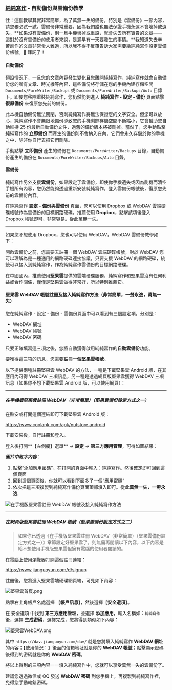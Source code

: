 ### [純純寫作]() - 自動備份與雲備份教學

註：這個教學其實非常簡單，為了萬無一失的備份，特別是《雲備份》一節內容，請您務必試一試。雲備份非常重要，因為我們誰也無法保證手機永遠不會壞掉或遺失，**如果沒有雲備份，則一旦手機壞掉或重設，就會失去所有寶貴的文章——這對於沒有雲備份的使用者來說，是遲早有一天要發生的事情。**我知道失去辛苦創作的文章非常令人難過，所以我不得不反覆告訴大家需要給純純寫作設定雲備份帳號。🙏 拜託了！

#### 自動備份

預設情況下，一旦您的文章內容發生變化且您離開純純寫作，純純寫作就會自動備份您的所有文章、時光機等內容，這些備份將存儲在您的手機內建存儲空間 `Documents/PureWriter/Backups` 或 `Documents/PureWriter/Backups/Auto` 目錄下。即使您移除重裝純純寫作，您仍然能夠進入 **純純寫作 - 設定 - 備份** 頁面點擊 **復原備份** 來復原您先前的備份。

此本機自動備份無法關閉，否則純純寫作將無法保證您的文字安全。但您可以放心，純純寫作不會無限地備份導致您的手機剩餘存儲空間不斷縮小，它會幫助您自動維持 25 份最新自動備份文件，過舊的備份版本將被刪掉。當然了，您手動點擊純純寫作的 **立即備份** 而產生的備份則不會納入在內，它們會永久存儲於你的手機之中，除非你自行去把它們刪除。

手動點擊 **立即備份** 產生的備份在 `Documents/PureWriter/Backups` 目錄，自動備份產生的備份在 `Documents/PureWriter/Backups/Auto` 目錄。

#### 雲備份

純純寫作另外支援**雲備份**，如果設定了雲備份，即使你手機遺失或因為刷機而清空手機所有內容，您仍然能夠透過重新安裝純純寫作，登入雲備份帳號後，復原您先前的雲備份內容。

在純純寫作 **設定 -  備份與雲備份** 頁面，您可以使用 Dropbox 或 WebDAV 雲端硬碟帳號作為雲備份的目標網路硬碟。推薦使用 **Dropbox**，點擊該項後登入 Dropbox 帳號即可，非常容易。從此萬無一失。



---





如果您不想使用 Dropbox，您也可以使用 WebDAV，WebDAV 雲備份教學如下：

開啟雲備份之前，您需要去註冊一個 WebDAV 雲端硬碟帳號，對於 WebDAV 您可以理解為是一種通用的網路硬碟連接協議，只要支援 WebDAV 的網路硬碟，統統可以接入到純純寫作，作為純純寫作雲備份的目標網路硬碟。

在中國國內，推薦使用**堅果雲**提供的雲端硬碟服務，純純寫作和堅果雲沒有任何利益或合作關係，僅僅是堅果雲做得非常好，所以特別推薦它。

#### 堅果雲 WebDAV 帳號註冊及接入純純寫作方法（非常簡單，一勞永逸，萬無一失）

您在純純寫作 - 設定 - 備份 - 雲備份頁面中可以看到有三個設定項，分別是：

- WebDAV 網址
- WebDAV 帳號
- WebDAV 密碼

只要正確填寫這三項之後，您將自動獲得啟用純純寫作的**自動雲備份**功能。

要獲得這三項的訊息，您需要**註冊一個堅果雲帳號**。

以下提供兩種註冊堅果雲 WebDAV 的方法，一種是下載堅果雲 Android 版，在其應用內可得 WebDAV 三項訊息，另一種是透過網頁版堅果雲獲得 WebDAV 三項訊息（如果你不想下載堅果雲 Android 版，可以使用網頁）：

---

##### 在手機版堅果雲註冊 WebDAV（非常簡單）（堅果雲備份設定方式之一）

在酷安或打開這個連結即可下載堅果雲 Android 版：

https://www.coolapk.com/apk/nutstore.android

下載安裝後，自行註冊和登入。

登入後打開**【左側欄】選單**  → **設定** → **第三方應用管理**，可得如圖結果：

***圖片中紅字內容***：

1. 點擊“添加應用密碼”，在打開的頁面中輸入：純純寫作。然後確定即可回到這個頁面
2. 回到這個頁面後，你就可以看到下面多了一個“應用密碼”
3. 依次把這三項複製到純純寫作備份頁面頂部填入即可。從此**萬無一失，一勞永逸**

![在手機版堅果雲註冊 WebDAV 帳號及接入純純寫作方法](https://i.loli.net/2019/08/04/NOyAdwHxivseVpn.png)

---





##### 在網頁版堅果雲註冊 WebDAV 帳號（堅果雲備份設定方式之二）

> 如果你已透過《在手機版堅果雲註冊 WebDAV（非常簡單）（堅果雲備份設定方式之一）》章節設定好堅果雲了，則無需再閱讀以下內容，以下內容是給不想使用手機版堅果雲但擁有電腦的使用者閱讀的。

在電腦上使用瀏覽器打開這個註冊連結：

https://www.jianguoyun.com/d/signup

註冊後，您將進入堅果雲端硬碟網頁端，可見如下內容：

![堅果雲首頁.png](https://i.loli.net/2019/01/06/5c31aa81ba3d2.png)

點擊右上角帳戶名處選擇 【**帳戶訊息**】，然後選擇【**安全選項**】。

在 安全選項 中找到 **第三方應用管理**，並選擇 **添加應用**，輸入名稱如：`純純寫作`後，選擇 **生成密碼**，選擇完成，您將得到類似如下內容：

![堅果雲WebDAV.png](https://i.loli.net/2019/01/06/5c31aa81a3f38.png)

其中 `https://dav.jianguoyun.com/dav/` 就是您將填入純純寫作 **WebDAV 網址** 的內容；【使用情況：】後面的信箱地址就是你的 **WebDAV 帳號**；點擊顯示密碼後得到的密碼就是你的 **WebDAV 密碼**。

將以上得到的三項內容一一填入純純寫作中，您就可以享受萬無一失的雲備份了。

建議您透過微信或 QQ 發送 **WebDAV 密碼** 到您手機上，再複製到純純寫作裡，免得您手動輸錯密碼。
